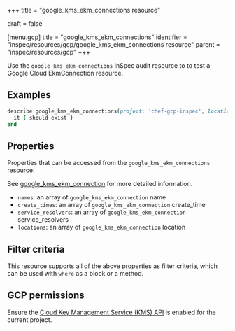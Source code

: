 +++
title = "google_kms_ekm_connections resource"

draft = false


[menu.gcp]
title = "google_kms_ekm_connections"
identifier = "inspec/resources/gcp/google_kms_ekm_connections resource"
parent = "inspec/resources/gcp"
+++

Use the `google_kms_ekm_connections` InSpec audit resource to to test a Google Cloud EkmConnection resource.

## Examples

```ruby
describe google_kms_ekm_connections(project: 'chef-gcp-inspec', location: 'europe-west2') do
  it { should exist }
end
```

## Properties

Properties that can be accessed from the `google_kms_ekm_connections` resource:

See [google_kms_ekm_connection](google_kms_ekm_connection) for more detailed information.

  * `names`: an array of `google_kms_ekm_connection` name
  * `create_times`: an array of `google_kms_ekm_connection` create_time
  * `service_resolvers`: an array of `google_kms_ekm_connection` service_resolvers
  * `locations`: an array of `google_kms_ekm_connection` location

## Filter criteria

This resource supports all of the above properties as filter criteria, which can be used
with `where` as a block or a method.

## GCP permissions

Ensure the [Cloud Key Management Service (KMS) API](https://console.cloud.google.com/apis/library/cloudkms.googleapis.com/) is enabled for the current project.
